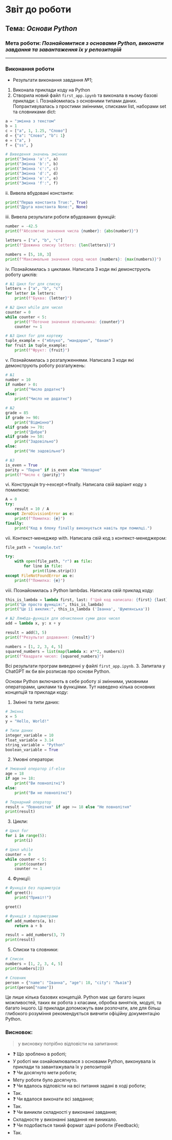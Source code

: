 # Звіт до роботи
## Тема: _Основи Python_
### Мета роботи: _Познайомитися з основами Python, виконати завдання та завантаження їх у репозиторій_
---
### Виконання роботи
- Результати виконання завдання *№1*;
1. Виконала приклади коду на Python
2. Створила новий файл `first_app.ipynb` та виконала в ньому базові приклади:
   і. Познайомилась з основними типами даних. Попрактивувалась з простими змінними, списками list, наборами set та словниками dict:
```python
a = "змінна з текстом"
b = 1
c = ["a", 1, 1.25, "Слово"]
d = {"a": "Слово", "b": 1}
e = ("a", )
f = {"ss", }

# Виведення значень змінних
print("Змінна 'a':", a)
print("Змінна 'b':", b)
print("Змінна 'c':", c)
print("Змінна 'd':", d)
print("Змінна 'e':", e)
print("Змінна 'f':", f) 
```
  іі. Вивела вбудовані константи:
```python
print("Перша константа True:", True)
print("Друга константа None:", None) 
```
  ііі. Вивела результати роботи вбудованих функцій:
```python
number = -42.5
print(f"Абсолютне значення числа {number}: {abs(number)}")

letters = ["a", "b", "c"]
print(f"Довжина списку letters: {len(letters)}")

numbers = [5, 10, 3]
print(f"Максимальне значення серед чисел {numbers}: {max(numbers)}") 
```
  іv. Познайомилась з циклами. Написала 3 коди які демонструють роботу циклів:
```python
# №1 Цикл for для списку
letters = ["a", "b", "c"]
for letter in letters:
    print(f"Буква: {letter}")

# №2 Цикл while для чисел
counter = 0
while counter < 5:
    print(f"Поточне значення лічильника: {counter}")
    counter += 1

# №3 Цикл for для кортежу
tuple_example = ("яблуко", "мандарин", "банан")
for fruit in tuple_example:
    print(f"Фрукт: {fruit}") 
```
  v. Познайомилась з розгалуженнями. Написала 3 коди які демонструють роботу розгалужень:
```python
# №1
number = 10
if number > 0:
    print("Число додатнє")
else:
    print("Число не додатнє")

# №2
grade = 85
if grade >= 90:
    print("Відмінно")
elif grade >= 70:
    print("Добре")
elif grade >= 50:
    print("Задовільно")
else:
    print("Не задовільно")

# №3
is_even = True
parity = "Парне" if is_even else "Непарне"
print(f"Число є {parity}") 
```
  vі. Конструкція try->except->finally. Написала свій варіант коду з помилкою:
```python
A = 0
try:
    result = 10 / A  
except ZeroDivisionError as e:
    print(f"Помилка: {e}")
finally:
    print("Код в блоку finally виконується навіть при помилці.") 
```
  vіі. Контекст-менеджер with. Написала свій код з контекст-менеджером:
```python
file_path = "example.txt"

try:
    with open(file_path, "r") as file:
        for line in file:
            print(line.strip())
except FileNotFoundError as e:
    print(f"Помилка: {e}") 
```
  vііі. Познайомилась з Python lambdas. Написала свій приклад коду:
```python
this_is_lambda = lambda first, last: f'Цей код написала: {first} {last}'
print("Це просто функція:", this_is_lambda)
print("Це її виклик:", this_is_lambda ('Іванна', 'Шумлянська'))

# №2 Лямбда-функція для обчислення суми двох чисел
add = lambda x, y: x + y

result = add(3, 5)
print(f"Результат додавання: {result}")

numbers = [1, 2, 3, 4, 5]
squared_numbers = list(map(lambda x: x**2, numbers))
print(f"Квадрати чисел: {squared_numbers}") 
```
Всі результати програм виведенні у файлі `first_app.ipynb`.
3. Запитала у ChatGPT як би він розписав про основи Python.

Основи Python включають в себе роботу зі змінними, умовними операторами, циклами та функціями. Тут наведено кілька основних концепцій та приклади коду:

1. Змінні та типи даних:

```python
# Змінні
x = 5
y = "Hello, World!"

# Типи даних
integer_variable = 10
float_variable = 3.14
string_variable = "Python"
boolean_variable = True
```
2. Умовні оператори:
```python
# Умовний оператор if-else
age = 18
if age >= 18:
    print("Ви повнолітні")
else:
    print("Ви не повнолітні")

# Тернарний оператор
result = "Повнолітня" if age >= 18 else "Не повнолітня"
print(result)
```
3. Цикли:
```python
# Цикл for
for i in range(5):
    print(i)

# Цикл while
counter = 0
while counter < 5:
    print(counter)
    counter += 1
```
4. Функції:
```python
# Функція без параметрів
def greet():
    print("Привіт!")

greet()

# Функція з параметрами
def add_numbers(a, b):
    return a + b

result = add_numbers(3, 7)
print(result)
```
5. Списки та словники:
```python
# Список
numbers = [1, 2, 3, 4, 5]
print(numbers[2])  

# Словник
person = {"name": "Іванна", "age": 18, "city": "Львів"}
print(person["name"])  
```
Це лише кілька базових концепцій. Python має ще багато інших можливостей, таких як робота з класами, обробка винятків, модулі, та багато іншого. Ці приклади допоможуть вам розпочати, але для більш глибокого розуміння рекомендується вивчити офіційну документацію Python.

### Висновок: 
> у висновку потрібно відповісти на запитання:
- :question: Що зроблено в роботі;
- У роботі ми ознайомлювалися з основами Python, виконувала іх приклади та завантажувала їх у репозиторій
- :question: Чи досягнуто мети роботи;
- Мету роботи було досягнуто.
- :question: Чи вдалось відповісти на всі питання задані в ході роботи;
- Так.
- :question: Чи вдалося виконати всі завдання;
- Так.
- :question: Чи виникли складності у виконанні завдання;
- Складносте у виконанні завдання не виникало.
- :question: Чи подобається такий формат здачі роботи (Feedback);
- Так.
